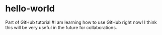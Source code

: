# hello-world
Part of GitHub tutorial
#I am learning how to use GitHub right now! I think this will be very useful in the future for collaborations.
